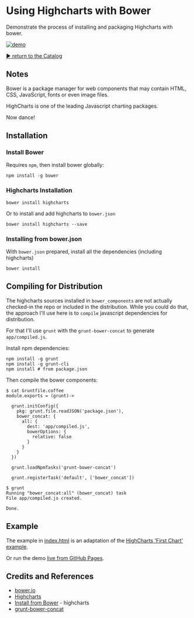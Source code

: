 # Using Highcharts with Bower

Demonstrate the process of installing and packaging Highcharts with bower.

[![demo](./assets/demo.png?raw=true)](http://tardate.github.io/LittleCodingKata/javascript/highcharts_with_bower/index.html)


[:arrow_forward: return to the Catalog](https://codingkata.tardate.com)

## Notes

Bower is a package manager for web components that may contain HTML, CSS, JavaScript, fonts or even image files.

HighCharts is one of the leading Javascript charting packages.

Now dance!

## Installation

### Install Bower

Requires `npm`, then install bower globally:

    npm install -g bower

### Highcharts Installation

    bower install highcharts

Or to install and add highcharts to `bower.json`

    bower install highcharts --save

### Installing from bower.json

With `bower.json` prepared, install all the dependencies (including highcharts)

    bower install


## Compiling for Distribution

The highcharts sources installed in `bower_components` are not actually checked-in the repo
or included in the distribution. While you could do that, the approach I'll use
here is to `compile` javascript dependencies for distribution.

For that I'll use `grunt` with the `grunt-bower-concat` to generate `app/compiled.js`.

Install npm dependencies:

```
npm install -g grunt
npm install -g grunt-cli
npm install # from package.json
```

Then compile the bower components:

```
$ cat Gruntfile.coffee
module.exports = (grunt)->

  grunt.initConfig({
    pkg: grunt.file.readJSON('package.json'),
    bower_concat: {
      all: {
        dest: 'app/compiled.js',
        bowerOptions: {
          relative: false
        }
      }
    }
  })

  grunt.loadNpmTasks('grunt-bower-concat')

  grunt.registerTask('default', ['bower_concat'])

$ grunt
Running "bower_concat:all" (bower_concat) task
File app/compiled.js created.

Done.
```

## Example

The example in [index.html](./index.html) is an adaptation of the
[HighCharts 'First Chart' example](http://www.highcharts.com/docs/getting-started/your-first-chart).

Or run the demo [live from GitHub Pages](http://tardate.github.io/LittleCodingKata/javascript/highcharts_with_bower/index.html).


## Credits and References
* [bower.io](http://bower.io/)
* [Highcharts](http://www.highcharts.com/)
* [Install from Bower](http://www.highcharts.com/docs/getting-started/install-from-bower) - highcharts
* [grunt-bower-concat](https://github.com/sapegin/grunt-bower-concat)
